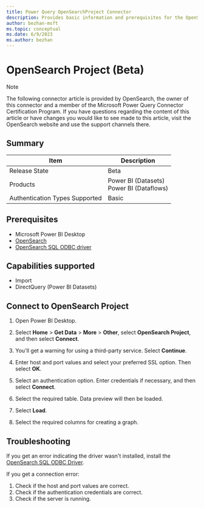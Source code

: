 ```yaml
---
title: Power Query OpenSearchProject Connector
description: Provides basic information and prerequisites for the OpenSearchProject connector, includes descriptions of the optional input parameters, and discusses limitations and issues you might encounter.
author: bezhan-msft
ms.topic: conceptual
ms.date: 6/9/2023
ms.author: bezhan
---
```


# OpenSearch Project (Beta)

>[!Note]
>The following connector article is provided by OpenSearch, the owner of this connector and a member of the Microsoft Power Query Connector Certification Program. If you have questions regarding the content of this article or have changes you would like to see made to this article, visit the OpenSearch website and use the support channels there.

## Summary

| Item | Description |
| ---- | ----------- |
| Release State | Beta |
| Products | Power BI (Datasets)<br/>Power BI (Dataflows) |
| Authentication Types Supported | Basic |

## Prerequisites

* Microsoft Power BI Desktop
* [OpenSearch](https://opensearch.org/docs/latest/opensearch/install/index/)
* [OpenSearch SQL ODBC driver](https://opensearch.org/docs/latest/search-plugins/sql/sql/odbc/)

## Capabilities supported

* Import
* DirectQuery (Power BI Datasets)

## Connect to OpenSearch Project

1. Open Power BI Desktop.

2. Select **Home** > **Get Data** > **More** > **Other**, select **OpenSearch Project**, and then select **Connect**.

3. You'll get a warning for using a third-party service. Select **Continue**.

4. Enter host and port values and select your preferred SSL option. Then select **OK**.

5. Select an authentication option. Enter credentials if necessary, and then select **Connect**.

6. Select the required table. Data preview will then be loaded.

7. Select **Load**.

8. Select the required columns for creating a graph.

## Troubleshooting

If you get an error indicating the driver wasn't installed, install the [OpenSearch SQL ODBC Driver](https://opensearch.org/docs/latest/search-plugins/sql/sql/odbc/).

If you get a connection error:

1. Check if the host and port values are correct.
2. Check if the authentication credentials are correct.
3. Check if the server is running.
